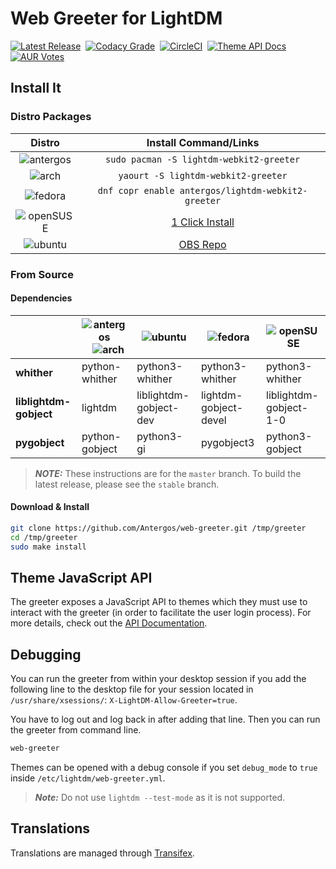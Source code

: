 # Web Greeter for LightDM
[![Latest Release][release]](https://github.com/Antergos/web-greeter/releases)  &nbsp;[![Codacy Grade][codacy]](https://www.codacy.com/app/Antergos/web-greeter) &nbsp;[![CircleCI][circleci]](https://circleci.com/gh/Antergos/web-greeter) &nbsp;[![Theme API Docs][api]](https://doclets.io/Antergos/web-greeter/stable) &nbsp;[![AUR Votes][aur]](https://aur.archlinux.org/packages/lightdm-webkit2-greeter)

## Install It

### Distro Packages
|Distro|Install Command/Links|
|:---:|:---:|
|![antergos][antergos]|`sudo pacman -S lightdm-webkit2-greeter`|
|![arch][arch]        |`yaourt -S lightdm-webkit2-greeter`|
|![fedora][fedora]    |`dnf copr enable antergos/lightdm-webkit2-greeter`|
|![openSUSE][openSUSE]|[1 Click Install](https://software.opensuse.org/ymp/home:antergos/openSUSE_Leap_42.2/lightdm-webkit2-greeter.ymp?base=openSUSE%3ALeap%3A42.2&query=lightdm-webkit2-greeter)|
|![ubuntu][ubuntu]    |[OBS Repo](https://software.opensuse.org/download.html?project=home:antergos&package=lightdm-webkit2-greeter)|

### From Source

#### Dependencies
|                       | ![antergos][antergos] &nbsp;&nbsp; ![arch][arch] | ![ubuntu][ubuntu]    | ![fedora][fedora]   | ![openSUSE][openSUSE] | 
|-----------------------|--------------------------------------------------|----------------------|---------------------|-----------------------|
|**whither**            |python-whither                                    |python3-whither       |python3-whither      |python3-whither        |
|**liblightdm-gobject** |lightdm                                           |liblightdm-gobject-dev|lightdm-gobject-devel|liblightdm-gobject-1-0 |
|**pygobject**          |python-gobject                                    |python3-gi            |pygobject3           |python3-gobject        |

> ***NOTE:*** These instructions are for the `master` branch. To build the latest release, please see the `stable` branch.

#### Download & Install
```sh
git clone https://github.com/Antergos/web-greeter.git /tmp/greeter
cd /tmp/greeter
sudo make install
```

## Theme JavaScript API
The greeter exposes a JavaScript API to themes which they must use to interact with the greeter (in order to facilitate the user login process). For more details, check out the [API Documentation](https://doclets.io/Antergos/web-greeter/stable). 

## Debugging
You can run the greeter from within your desktop session if you add the following line to the desktop file for your session located in `/usr/share/xsessions/`: `X-LightDM-Allow-Greeter=true`.

You have to log out and log back in after adding that line. Then you can run the greeter from command line.

```sh
web-greeter
```

Themes can be opened with a debug console if you set `debug_mode` to `true` inside `/etc/lightdm/web-greeter.yml`.

> ***Note:*** Do not use `lightdm --test-mode` as it is not supported.

## Translations
Translations are managed through [Transifex](https://www.transifex.com/faidoc/antergos/lightdm-webkit2-greeter/).


[antergos]: https://www.dropbox.com/s/tju7maccr328w87/logo-square26x26.png?dl=1 "antergos"
[arch]: https://www.dropbox.com/s/q8ypd345cqcd0b5/archlogo26x26.png?dl=1 "arch"
[fedora]: https://www.dropbox.com/s/b8q448vuwopb0cl/fedora-logo.png?dl=1 "fedora"
[openSUSE]: https://www.dropbox.com/s/jhirpw85ztgl59h/Geeko-button-bling7.png?dl=1 "openSUSE"
[ubuntu]: https://www.dropbox.com/s/nev98nld2u1qbgl/ubuntu_orange_hex.png?dl=1 "ubuntu"

[release]: https://img.shields.io/github/release/Antergos/web-greeter.svg?style=flat-square "Latest Release"
[codacy]: https://img.shields.io/codacy/grade/43c95c8c0e3749b8afa3bfd2b6edf541.svg?style=flat-square "Codacy Grade"
[circleci]: https://img.shields.io/circleci/project/Antergos/web-greeter/master.svg?style=flat-square "CI Status"
[api]: https://img.shields.io/badge/API--Docs-ready-brightgreen.svg?style=flat-square "Theme API Docs"
[aur]: https://img.shields.io/aur/votes/lightdm-webkit2-greeter.svg?maxAge=604800&style=flat-square "AUR Votes"
